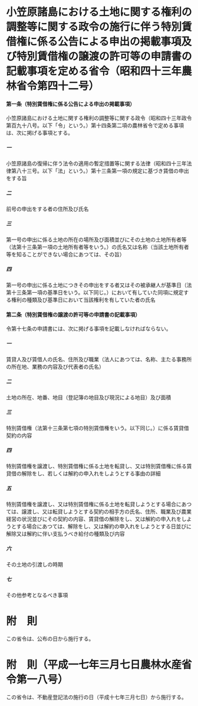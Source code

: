 # 小笠原諸島における土地に関する権利の調整等に関する政令の施行に伴う特別賃借権に係る公告による申出の掲載事項及び特別賃借権の譲渡の許可等の申請書の記載事項を定める省令（昭和四十三年農林省令第四十二号）
#### 第一条（特別賃借権に係る公告による申出の掲載事項）
小笠原諸島における土地に関する権利の調整等に関する政令（昭和四十三年政令第百九十八号。以下「令」という。）第十四条第二項の農林省令で定める事項は、次に掲げる事項とする。
##### 一
小笠原諸島の復帰に伴う法令の適用の暫定措置等に関する法律（昭和四十三年法律第八十三号。以下「法」という。）第十三条第一項の規定に基づき賃借の申出をする旨
##### 二
前号の申出をする者の住所及び氏名
##### 三
第一号の申出に係る土地の所在の場所及び面積並びにその土地の土地所有者等（法第十三条第一項の土地所有者等をいう。）の氏名又は名称（当該土地所有者等を知ることができない場合にあつては、その旨）
##### 四
第一号の申出に係る土地につきその申出をする者又はその被承継人が基準日（法第十三条第一項の基準日をいう。以下同じ。）において有していた同項に規定する権利の種類及び基準日において当該権利を有していた者の氏名
#### 第二条（特別賃借権の譲渡の許可等の申請書の記載事項）
令第十七条の申請書には、次に掲げる事項を記載しなければならない。
##### 一
賃貸人及び賃借人の氏名、住所及び職業（法人にあつては、名称、主たる事務所の所在地、業務の内容及び代表者の氏名）
##### 二
土地の所在、地番、地目（登記簿の地目及び現況による地目）及び面積
##### 三
特別賃借権（法第十三条第七項の特別賃借権をいう。以下同じ。）に係る賃貸借契約の内容
##### 四
特別賃借権を譲渡し、特別賃借権に係る土地を転貸し、又は特別賃借権に係る賃貸借の解除をし、若しくは解約の申入れをしようとする事由の詳細
##### 五
特別賃借権を譲渡し、又は特別賃借権に係る土地を転貸しようとする場合にあつては、譲渡し、又は転貸しようとする契約の相手方の氏名、住所、職業及び農業経営の状況並びにその契約の内容、賃貸借の解除をし、又は解約の申入れをしようとする場合にあつては、解除をし、又は解約の申入れをしようとする日並びに解除又は解約に伴い支払うべき給付の種類及び内容
##### 六
その土地の引渡しの時期
##### 七
その他参考となるべき事項
# 附　則
この省令は、公布の日から施行する。
# 附　則（平成一七年三月七日農林水産省令第一八号）
この省令は、不動産登記法の施行の日（平成十七年三月七日）から施行する。
